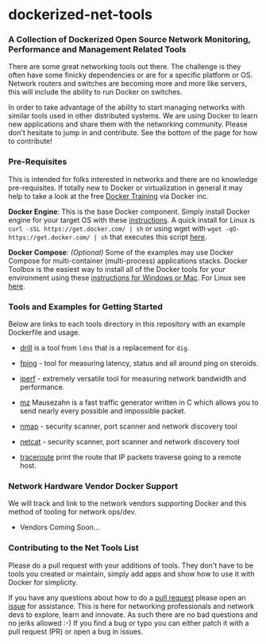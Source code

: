 # dockerized-net-tools 

### A Collection of Dockerized Open Source Network Monitoring, Performance and Management Related Tools

There are some great networking tools out there. The challenge is they often have some finicky dependencies or are for a specific platform or OS. Network routers and switches are becoming more and more like servers, this will include the ability to run Docker on switches. 

In order to take advantage of the ability to start managing networks with similar tools used in other distributed systems. We are using Docker to learn new applications and share them with the networking community. Please don't hesitate to jump in and contribute. See the bottom of the page for how to contribute!

### Pre-Requisites

This is intended for folks interested in networks and there are no knowledge pre-requisites. If totally new to Docker or virtualization in general it may help to take a look at the free [Docker Training](https://training.docker.com) via Docker inc.

**Docker Engine**: This is the base Docker component. Simply install Docker engine for your target OS with these [instructions](https://docs.docker.com/engine/installation/). A quick install for Linux is `curl -sSL https://get.docker.com/ | sh` or using wget with `wget -qO- https://get.docker.com/ | sh` that executes this script [here](https://get.docker.com). 

**Docker Compose**: *(Optional)* Some of the examples may use Docker Compose for multi-container (multi-process) applications stacks. Docker Toolbox is the easiest way to install all of the Docker tools for your environment using these [instructions for Windows or Mac](https://www.docker.com/docker-toolbox). For Linux see [here](https://docs.docker.com/compose/install/).

### Tools and Examples for Getting Started

Below are links to each tools directory in this repository with an example Dockerfile and usage.

* [drill](http://www.nlnetlabs.nl/projects/ldns/) is a tool from `ldns` that is a replacement for `dig`.

* [fping](https://github.com/gopher-net/dockerized-net-tools/tree/master/fping) - tool for measuring latency, status and all around ping on steroids. 

* [iperf](https://github.com/gopher-net/dockerized-net-tools/tree/master/iperf) - extremely versatile tool for measuring network bandwidth and performance. 

* [mz](http://www.perihel.at/sec/mz/mzguide.html) Mausezahn is a fast traffic generator written in C which allows you to send nearly every possible and impossible packet.

* [nmap](https://github.com/gopher-net/dockerized-net-tools/tree/master/nmap) - security scanner, port scanner and network discovery tool

* [netcat](https://github.com/gopher-net/dockerized-net-tools/tree/master/nmap) - security scanner, port scanner and network discovery tool

* [traceroute](http://manpages.ubuntu.com/manpages/jaunty/man8/traceroute-nanog.genuine.8.html) print the route that IP packets traverse going to a remote host.

### Network Hardware Vendor Docker Support

We will track and link to the network vendors supporting Docker and this method of tooling for network ops/dev.

* Vendors Coming Soon...

### Contributing to the Net Tools List

Please do a pull request with your additions of tools. They don't have to be tools you created or maintain, simply add apps and show how to use it with Docker for simplicity. 

If you have any questions about how to do a [pull request](https://help.github.com/articles/using-pull-requests/) please open an [issue](https://github.com/gopher-net/dockerized-net-tools/issues) for assistance. This is here for networking professionals and network devs to explore, learn and innovate. As such there are no bad questions and no jerks allowed :-) If you find a bug or typo you can either patch it with a pull request (PR) or open a bug in issues.
